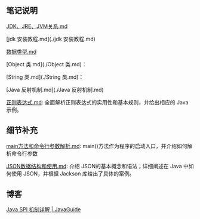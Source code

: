 ## 笔记说明

[JDK、JRE、JVM关系.md](./JDK、JRE、JVM关系.md)

[jdk 安装教程.md](./jdk 安装教程.md)

[数据类型.md](./数据类型.md)

[Object 类.md](./Object 类.md)： 

[String 类.md](./String 类.md)： 

[Java 反射机制.md](./Java 反射机制.md)

[正则表达式.md](./正则表达式.md):   全面解析正则表达式的实用性和基本规则，并给出相应的 Java 示例。





## 细节补充

[main方法和命令行参数解析.md](./main方法和命令行参数解析.md):  main()方法作为程序的启动入口，并介绍如何解析命令行参数

[JSON数据结构和使用.md](./JSON数据结构和使用.md):  介绍 JSON的基本概念和语法；详细阐述在 Java 中如何使用 JSON，并根据 Jackson 库给出了具体的案例。



## 博客

[Java SPI 机制详解 | JavaGuide](https://javaguide.cn/java/basis/spi.html#serviceloader-具体实现)